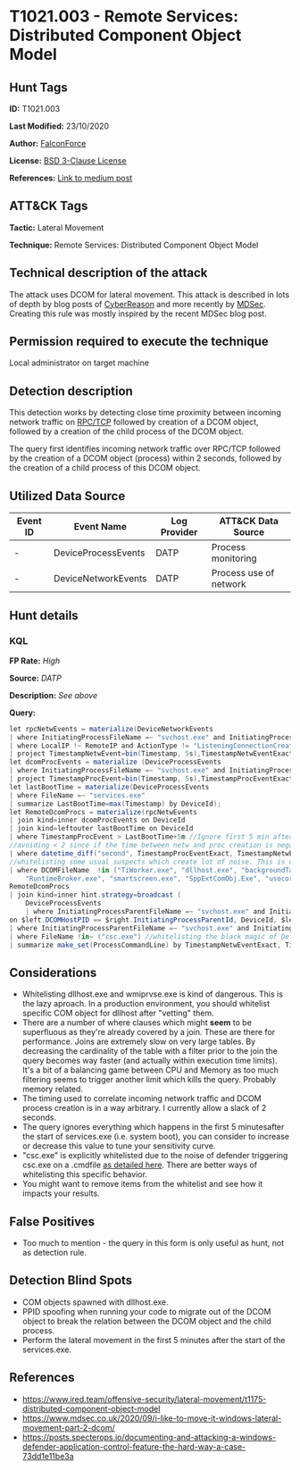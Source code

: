 # T1021.003 - Remote Services: Distributed Component Object Model
## Hunt Tags
**ID:** T1021.003

**Last Modified:** 23/10/2020

**Author:** [FalconForce](https://falconforce.nl/)

**License:** [BSD 3-Clause License](https://github.com/FalconForceTeam/FalconFriday/blob/master/LICENSE)

**References:** [Link to medium post](TODO)

## ATT&CK Tags
**Tactic:** Lateral Movement

**Technique:** Remote Services: Distributed Component Object Model

## Technical description of the attack
The attack uses DCOM for lateral movement. This attack is described in lots of depth by blog posts of [CyberReason](https://www.cybereason.com/blog/dcom-lateral-movement-techniques) and more recently by [MDSec](https://www.mdsec.co.uk/2020/09/i-like-to-move-it-windows-lateral-movement-part-2-dcom/). Creating this rule was mostly inspired by the recent MDSec blog post. 

## Permission required to execute the technique
Local administrator on target machine
## Detection description
This detection works by detecting close time proximity between incoming network traffic on [RPC/TCP]((https://docs.microsoft.com/en-us/windows/win32/services/services-and-rpc-tcp)) followed by creation of a DCOM object, followed by a creation of the child process of the DCOM object. 

The query first identifies incoming network traffic over RPC/TCP followed by the creation of a DCOM object (process) within 2 seconds, followed by the creation of a child process of this DCOM object. 

## Utilized Data Source
| Event ID | Event Name | Log Provider | ATT&CK Data Source |
|---------|---------|----------|---------|
| - | DeviceProcessEvents | DATP | Process monitoring |
| - | DeviceNetworkEvents | DATP | Process use of network |

## Hunt details
### KQL

**FP Rate:** *High*

**Source:** *DATP*

**Description:** *See above*

**Query:**

```C#
let rpcNetwEvents = materialize(DeviceNetworkEvents
| where InitiatingProcessFileName =~ "svchost.exe" and InitiatingProcessCommandLine contains "rpcss" and LocalPort == 135
| where LocalIP !~ RemoteIP and ActionType != "ListeningConnectionCreated"
| project TimestampNetwEvent=bin(Timestamp, 5s),TimestampNetwEventExact=Timestamp, DeviceId, DeviceName, RPCHostID=InitiatingProcessId, RPCHostFileName=InitiatingProcessFileName, LocalIP, RemoteIP);
let dcomProcEvents = materialize (DeviceProcessEvents
| where InitiatingProcessFileName =~ "svchost.exe" and InitiatingProcessCommandLine contains "dcomlaunch"
| project TimestampProcEvent=bin(Timestamp, 5s),TimestampProcEventExact=Timestamp, DeviceId, DeviceName, DCOMHostPID=InitiatingProcessId, DCOMHostFileName=InitiatingProcessFileName, DCOMPID=ProcessId, DCOMFileName=FileName, DCOMCmdLine=ProcessCommandLine);
let lastBootTime = materialize(DeviceProcessEvents
| where FileName =~ "services.exe"
| summarize LastBootTime=max(Timestamp) by DeviceId);
let RemoteDcomProcs = materialize(rpcNetwEvents
| join kind=inner dcomProcEvents on DeviceId 
| join kind=leftouter lastBootTime on DeviceId
| where TimestampProcEvent > LastBootTime+5m //Ignore first 5 min after boot
//avoiding < 2 since if the time between netw and proc creation is negative, they can't be related. Network event must come first. 
| where datetime_diff("second", TimestampProcEventExact, TimestampNetwEventExact) between (0 .. 2) 
//whitelisting some usual suspects which create lot of noise. This is dangerous though...huge gap for bypass. 
| where DCOMFileName  !in ("TiWorker.exe", "dllhost.exe", "backgroundTaskHost.exe", "mobsync.exe", "WmiPrvSE.exe", 
    "RuntimeBroker.exe", "smartscreen.exe", "SppExtComObj.Exe", "usocoreworker.exe", "browser_broker.exe", "ssoncom.exe"));
RemoteDcomProcs
| join kind=inner hint.strategy=broadcast (
    DeviceProcessEvents 
    | where InitiatingProcessParentFileName =~ "svchost.exe" and InitiatingProcessFileName in ((RemoteDcomProcs | project DCOMFileName))) 
on $left.DCOMHostPID == $right.InitiatingProcessParentId, DeviceId, $left.DCOMPID == $right.InitiatingProcessId
| where InitiatingProcessParentFileName =~ "svchost.exe" and InitiatingProcessFileName =~ DCOMFileName 
| where FileName !in~ ("csc.exe") //whitelisting the black magic of Defender.
| summarize make_set(ProcessCommandLine) by TimestampNetwEventExact, TimestampProcEventExact, DeviceId, DeviceName, InitiatingProcessId, LocalIP, RemoteIP, LastBootTime, DCOMCmdLine
```

## Considerations
* Whitelisting dllhost.exe and wmiprvse.exe is kind of dangerous. This is the lazy aproach. In a production environment, you should whitelist specific COM object for dllhost after "vetting" them. 
* There are a number of where clauses which might **seem** to be superfluous as they're already covered by a join. These are there for performance. Joins are extremely slow on very large tables. By decreasing the cardinality of the table with a filter prior to the join the query becomes way faster (and actually within execution time limits). It's a bit of a balancing game between CPU and Memory as too much filtering seems to trigger another limit which kills the query. Probably memory related. 
* The timing used to correlate incoming network traffic and DCOM process creation is in a way arbitrary. I currently allow a slack of 2 seconds. 
* The query ignores everything which happens in the first 5 minutesafter the start of services.exe (i.e. system boot), you can consider to increase or decrease this value to tune your sensitivity curve.
* "csc.exe" is explicitly whitelisted due to the noise of defender triggering csc.exe on a .cmdfile [as detailed here](https://posts.specterops.io/documenting-and-attacking-a-windows-defender-application-control-feature-the-hard-way-a-case-73dd1e11be3a). There are better ways of whitelisting this specific behavior. 
* You might want to remove items from the whitelist and see how it impacts your results. 

## False Positives
*  Too much to mention - the query in this form is only useful as hunt, not as detection rule. 
  

## Detection Blind Spots
* COM objects spawned with dllhost.exe. 
* PPID spoofing when running your code to migrate out of the DCOM object to break the relation between the DCOM object and the child process. 
* Perform the lateral movement in the first 5 minutes after the start of the services.exe. 

## References
*  https://www.ired.team/offensive-security/lateral-movement/t1175-distributed-component-object-model
*  https://www.mdsec.co.uk/2020/09/i-like-to-move-it-windows-lateral-movement-part-2-dcom/
*  https://posts.specterops.io/documenting-and-attacking-a-windows-defender-application-control-feature-the-hard-way-a-case-73dd1e11be3a